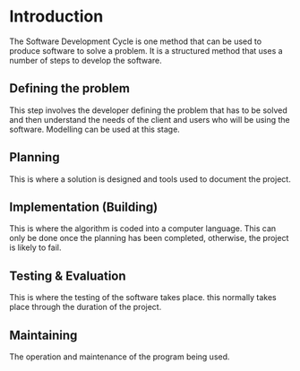 # Introduction #
The Software Development Cycle is one method that can be used to produce software to solve a problem.  It is a structured method that uses a number of steps to develop the software.

## Defining the problem ##
This step involves the developer defining the problem that has to be solved and then understand the needs of the client and users who will be using the software.  Modelling can be used at this stage.

## Planning ##
This is where a solution is designed and tools used to document the project.

## Implementation (Building) ##
This is where the algorithm is coded into a computer language. This can only be done once the planning has been completed, otherwise, the project is likely to fail.

## Testing & Evaluation ##
This is where the testing of the software takes place.  this normally takes place through the duration of the project.

## Maintaining ##
The operation and maintenance of the program being used.